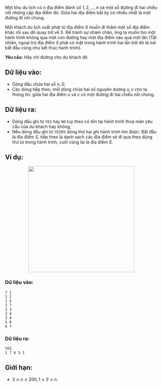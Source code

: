 Một khu du lịch có $n$ địa điểm đánh số $1, 2, ..., n$ và một số đường đi hai chiều nối những cặp địa điểm đó. Giữa hai địa điểm bất kỳ có nhiều nhất là một đường đi nối chúng.

Một khách du lịch xuất phát từ địa điểm $S$ muốn đi thăm một số địa điểm khác rồi sau đó quay trở về $S$. Để tránh sự nhàm chán, ông ta muốn tìm một hành trình không qua một con đường hay một địa điểm nào quá một lần (Tất nhiên, ngoại trừ địa điểm $S$ phải có mặt trong hành trình hai lần bởi đó là nơi bắt đầu cũng như kết thúc hành trình).

**Yêu cầu:** Hãy chỉ đường cho du khách đó.

## Dữ liệu vào:
- Dòng đầu chứa hai số $n, S$;
- Các dòng tiếp theo, mỗi dòng chứa hai số nguyên dương $u, v$ cho ta thông tin: giữa hai địa điểm $u$ và $v$ có một đường đi hai chiều nối chúng.

## Dữ liệu ra:
- Dòng đầu ghi từ `YES` hay `NO` tuỳ theo có tồn tại hành trình thoả mãn yêu cầu của du khách hay không;
- Nếu dòng đầu ghi từ `YES`thì dòng thứ hai ghi hành trình tìm được: Bắt đầu là địa điểm $S$, tiếp theo là danh sách các địa điểm sẽ đi qua theo đúng thứ tự trong hành trình, cuối cùng lại là địa điểm $S$.

## Ví dụ:
<center><img src="/images/problems/531/ACIRCLE.png" width="350px" /></center>

### Dữ liệu vào:
```
7 1
1 2
1 5
1 7
2 3
2 4
3 4
5 6
6 7
```

### Dữ liệu ra:
```
YES
1 7 6 5 1
```

## Giới hạn:
- $3 ≤ n ≤ 200; 1 ≤ S ≤ n$.
